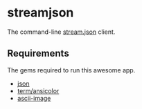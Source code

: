 # streamjson

The command-line [stream.json](http://nathanpc.github.com/stream.json/) client.

## Requirements

The gems required to run this awesome app.

- [json](https://rubygems.org/gems/json)
- [term/ansicolor](https://rubygems.org/gems/term-ansicolor)
- [ascii-image](https://rubygems.org/gems/ascii-image)